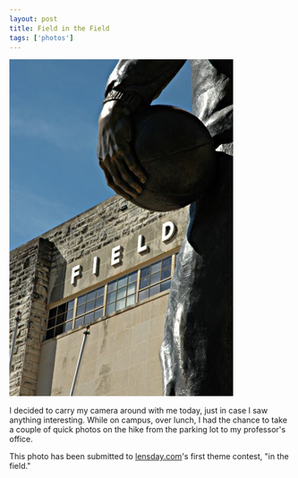 ```yaml
---
layout: post
title: Field in the Field
tags: ['photos']
---
```


![Field :: Nikon D70 : 1/50s : f/29 : ISO 200](/media/2004/09/field.jpg)

I decided to carry my camera around with me today, just in case I saw
anything interesting. While on campus, over lunch, I had the chance to
take a couple of quick photos on the hike from the parking lot to my
professor's office.

This photo has been submitted to [lensday.com](http://www.lensday.com)'s
first theme contest, "in the field."

